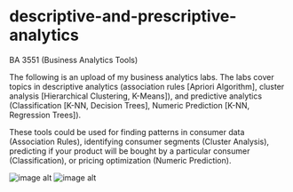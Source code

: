 # descriptive-and-prescriptive-analytics
BA 3551 (Business Analytics Tools)

The following is an upload of my business analytics labs. The labs cover topics in descriptive analytics (association rules [Apriori Algorithm], cluster analysis [Hierarchical Clustering, K-Means]), and predictive analytics (Classification [K-NN, Decision Trees], Numeric Prediction [K-NN, Regression Trees]).

These tools could be used for finding patterns in consumer data (Association Rules), identifying consumer segments (Cluster Analysis), predicting if your product will be bought by a particular consumer (Classification), or pricing optimization (Numeric Prediction).

![image alt](https://github.com/aarern/descriptive-predictive-analytics/blob/21f7af0995da630765253ee5e8dbb4e6272109c1/cer2.jpg)
![image alt](https://github.com/aarern/descriptive-predictive-analytics/blob/3a2d90a02e0523667380d0b03fdb97145c95b869/cer1.jpg)
